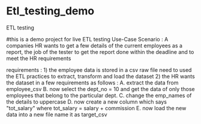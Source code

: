 # Etl_testing_demo
ETL testing 

#this is a demo project for live ETL testing
Use-Case Scenario : A companies HR wants to get a few details of the current employees as a report, the job of the tester to get the report done within the deadline and to meet the HR requirements

requirements : 1) the employee data is stored in a csv raw file 
                 need to used the ETL practices to extract, transform and load the dataset
               2) the HR wants the dataset in a few requirements as follows : A. extract the data from employee_csv
                                                                              B. now select the dept_no = 10 and get the data of only those employees that belong to the particular dept.
                                                                              C. change the emp_names of the details to uppercase
                                                                              D. now create a new column which says "tot_salary"
                                                                              where tot_salary = salary + commission
                                                                              E. now load the new data into a new file
                                                                              name it as target_csv
